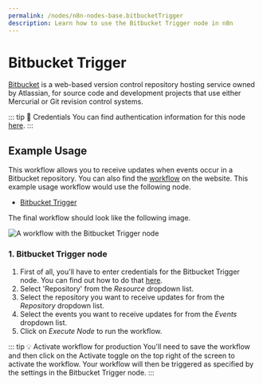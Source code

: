 ```yaml
---
permalink: /nodes/n8n-nodes-base.bitbucketTrigger
description: Learn how to use the Bitbucket Trigger node in n8n
---
```


# Bitbucket Trigger

[Bitbucket](https://bitbucket.org/) is a web-based version control repository hosting service owned by Atlassian, for source code and development projects that use either Mercurial or Git revision control systems.

::: tip 🔑 Credentials
You can find authentication information for this node [here](../../../credentials/Bitbucket/README.md).
:::


## Example Usage

This workflow allows you to receive updates when events occur in a Bitbucket repository. You can also find the [workflow](https://n8n.io/workflows/529) on the website. This example usage workflow would use the following node.
- [Bitbucket Trigger]()

The final workflow should look like the following image.

![A workflow with the Bitbucket Trigger node](REDACTED)


### 1. Bitbucket Trigger node

1. First of all, you'll have to enter credentials for the Bitbucket Trigger node. You can find out how to do that [here](../../../credentials/Bitbucket/README.md).
2. Select 'Repository' from the *Resource* dropdown list.
3. Select the repository you want to receive updates for from the *Repository* dropdown list.
4. Select the events you want to receive updates for from the *Events* dropdown list.
5. Click on *Execute Node* to run the workflow.

::: tip 💡 Activate workflow for production
You'll need to save the workflow and then click on the Activate toggle on the top right of the screen to activate the workflow. Your workflow will then be triggered as specified by the settings in the Bitbucket Trigger node.
:::
